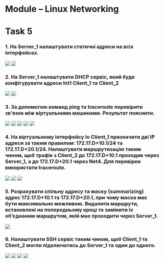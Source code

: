 # Module – Linux Networking
# Task 5
### 1. На Server_1 налаштувати статичні адреси на всіх інтерфейсах.
![](Images/5.1_1.png)
![](Images/5.1_2.png)
### 2. На Server_1 налаштувати DHCP сервіс, який буде конфігурувати адреси Int1 Client_1 та Client_2
![](Images/5.2_1.png)
![](Images/5.2_2.png)
### 3. За допомогою команд ping та traceroute перевірити зв'язок між віртуальними машинами. Результат пояснити.
![](Images/5.3_1.png)
![](Images/5.3_2.png)
![](Images/5.3_3.png)
![](Images/5.3_4.png)
![](Images/5.3_5.png)
### 4. На віртуальному інтерфейсу lo Client_1 призначити дві ІР адреси за таким правилом: 172.17.D+10.1/24 та 172.17.D+20.1/24. Налаштувати маршрутизацію таким чином, щоб трафік з Client_2 до 172.17.D+10.1 проходив через Server_1, а до 172.17.D+20.1 через Net4. Для перевірки використати traceroute.
![](Images/5.4_1.png)
![](Images/5.4_2.png)
![](Images/5.4_3.png)
### 5. Розрахувати спільну адресу та маску (summarizing) адрес 172.17.D+10.1 та 172.17.D+20.1, при чому маска має бути максимально можливою. Видалити маршрути, встановлені на попередньому кроці та замінити їх об’єднаним маршрутом, якій має проходити через Server_1.
![](Images/5.5.png)
### 6. Налаштувати SSH сервіс таким чином, щоб Client_1 та Client_2 могли підключатись до Server_1 та один до одного.
![](Images/5.6_1.png)
![](Images/5.6_2.png)
![](Images/5.6_3.png)
![](Images/5.6_4.png)
